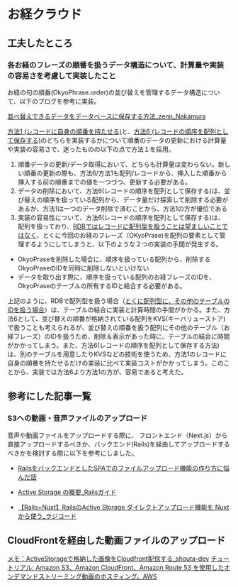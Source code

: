 # お経クラウド

## 工夫したところ

### 各お経のフレーズの順番を扱うデータ構造について、計算量や実装の容易さを考慮して実装したこと
お経の句の順番(OkyoPhrase.order)の並び替えを管理するデータ構造について、以下のブログを参考に実装。


[並べ替えできるデータをデータベースに保存する方法_zenn_Nakamura](https://zenn.dev/itte/articles/e97002637cd3a6#%E6%96%B9%E6%B3%952-%E3%83%AC%E3%82%B3%E3%83%BC%E3%83%89%E3%81%AB%E8%A1%A8%E7%A4%BA%E5%84%AA%E5%85%88%E5%BA%A6%E3%82%92%E6%8C%81%E3%81%9F%E3%81%9B%E3%82%8B)

[方法1 (レコードに自身の順番を持たせる)](https://zenn.dev/itte/articles/e97002637cd3a6#%E6%96%B9%E6%B3%951-%E3%83%AC%E3%82%B3%E3%83%BC%E3%83%89%E3%81%AB%E8%87%AA%E8%BA%AB%E3%81%AE%E9%A0%86%E7%95%AA%E3%82%92%E6%8C%81%E3%81%9F%E3%81%9B%E3%82%8B)と、[方法6 (レコードの順序を配列として保存する)](https://zenn.dev/itte/articles/e97002637cd3a6#%E6%96%B9%E6%B3%956-%E3%83%AC%E3%82%B3%E3%83%BC%E3%83%89%E3%81%AE%E9%A0%86%E5%BA%8F%E3%82%92%E9%85%8D%E5%88%97%E3%81%A8%E3%81%97%E3%81%A6%E4%BF%9D%E5%AD%98%E3%81%99%E3%82%8B)のどちらを実装するかについて順番のデータの更新における計算量や実装の容易さで、迷ったものの以下の点で方法１を採用。



1. 順番データの更新/データ取得において、どちらも計算量は変わらない。新しい順番の更新の際も、方法6/方法1も配列/レコードから、挿入した順番から挿入する前の順番までの値を一つづつ、更新する必要がある。
2. データの削除において、方法6(レコードの順序を配列として保存する)は、並び替えの順序を扱っている配列から、データ量だけ探索して削除する必要があるが、方法1は一つのデータ削除で済むことから、方法1の方が優位である
3. 実装の容易性について、方法6(レコードの順序を配列として保存する)は、
   配列を扱っており、[RDBではレコードに配列型を扱うことは望ましいことではなく](https://products.sint.co.jp/topsic/blog/database-design-anti-pattern#:~:text=%E3%81%9F%E3%82%82%E3%81%AE%E3%81%A7%E3%81%99%E3%80%82-,%E3%82%A2%E3%83%B3%E3%83%81%E3%83%91%E3%82%BF%E3%83%BC%E3%83%B3(1)%20%E9%85%8D%E5%88%97%E3%83%87%E3%83%BC%E3%82%BF%E3%82%92%E4%BF%9D%E6%8C%81%E3%81%99%E3%82%8B,-RDBMS%E3%81%AE%E5%9F%BA%E6%9C%AC)、とくに今回のお経のフレーズ（OKyoPrase)を配列の要素として管理するようにしてしまうと、以下のような２つの実装の手間が発生する。
- OkyoPraseを削除した場合に、順序を扱っている配列から、削除するOkyoPraseのIDを同時に削除しないといけない
- データを取り出す際に、順序を扱っている配列のお経フレーズのIDを、OkyoPraseのテーブルの所有するIDと結合する必要がある。

上記のように、RDBで配列型を扱う場合（[とくに配列型に、その他のテーブルのIDを扱う場合](https://techracho.bpsinc.jp/hachi8833/2023_06_08/48322#:~:text=%E3%83%86%E3%83%BC%E3%83%96%E3%83%AB%E3%81%8CID%E3%82%84%E9%96%A2%E9%80%A3%E4%BB%98%E3%81%91%E3%81%A8%E4%B8%80%E5%88%87%E9%96%A2%E3%82%8F%E3%82%8A%E3%82%92%E6%8C%81%E3%81%9F%E3%81%AA%E3%81%84%E3%81%93%E3%81%A8%E3%81%8C%E3%82%8F%E3%81%8B%E3%81%A3%E3%81%A6%E3%81%84%E3%82%8B%E5%A0%B4%E5%90%88)）は、テーブルの結合に実装と計算時間の手間がかかる。また、方法6として、並び替えの順番が格納されている配列をKVS(キーバリューストア)で扱うことも考えられるが、並び替えの順番を扱う配列にその他のテーブル（お経フレーズ）のIDを扱うため、削除＆表示があった時に、テーブルの結合に時間がかかってしまう。また、方法6(レコードの順序を配列として保存する方法)は、別のテーブルを用意したりKVSなどの技術を使うため、方法1のレコードに自身の順番を持たせるだけの実装に比べて実装コストがかかってしまう。このことから、実装では方法6より方法1の方が、容易であると考えた。

## 参考にした記事一覧

### S3への動画・音声ファイルのアップロード
音声や動画ファイルをアップロードする際に、
フロントエンド（Next.js）から直接アップロードするべきか、バックエンド(Rails)を経由してアップロードするべきかを検討する際に以下を参考にしました。

- [RailsをバックエンドとしたSPAでのファイルアップロード機能の作り方に悩んだ話](https://zenn.dev/y_uuu/articles/baaee6d181fda7)
- [Active Storage の概要_Railsガイド](https://railsguides.jp/active_storage_overview.html)

- [【Rails+Nuxt】RailsのActive Storage ダイレクトアップロード機能を Nuxt から使う_ラジコード](https://blog.radicode.co.jp/development/1492)

## CloudFrontを経由した動画ファイルのアップロード

[メモ：ActiveStorageで格納した画像をCloudfront配信する_shouta-dev](https://qiita.com/shouta-dev/items/0b9569bf5522cca4cf3c)
[チュートリアル: Amazon S3、Amazon CloudFront、Amazon Route 53 を使用したオンデマンドストリーミング動画のホスティング。AWS](https://docs.aws.amazon.com/ja_jp/AmazonS3/latest/userguide/tutorial-s3-cloudfront-route53-video-streaming.html)